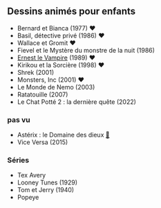 Dessins animés pour enfants
---------------------------
* Bernard et Bianca (1977) ❤️
* Basil, détective privé (1986) ❤️
* Wallace et Gromit ❤️
* Fievel et le Mystère du monstre de la nuit (1986)
* [Ernest le Vampire](https://www.youtube.com/watch?v=XwXqnmwL2QQ&list=PL470E71D638E86202) (1989) ❤️
* Kirikou et la Sorcière (1998) ❤️
* Shrek (2001)
* Monsters, Inc (2001) ❤️
* Le Monde de Nemo (2003)
* Ratatouille (2007)
* Le Chat Potté 2 : la dernière quête (2022)


### pas vu

* Astérix : le Domaine des dieux [📰](https://www.telerama.fr/cinema/films/asterix-le-domaine-des-dieux,493990.php)
* Vice Versa (2015)


### Séries

* Tex Avery
* Looney Tunes (1929)
* Tom et Jerry (1940)
* Popeye
